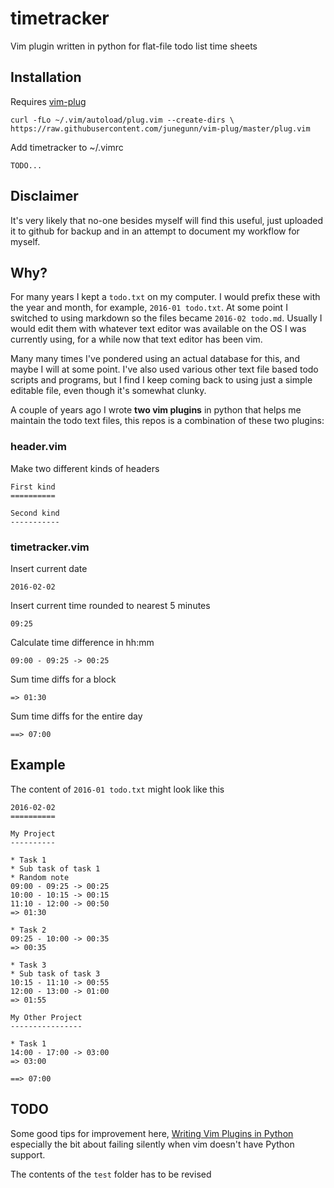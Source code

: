 # timetracker

Vim plugin written in python for flat-file todo list time sheets

## Installation

Requires [vim-plug](https://github.com/junegunn/vim-plug)

    curl -fLo ~/.vim/autoload/plug.vim --create-dirs \
    https://raw.githubusercontent.com/junegunn/vim-plug/master/plug.vim
    
Add timetracker to ~/.vimrc
 
    TODO...
    

## Disclaimer

It's very likely that no-one besides myself will find this useful, just uploaded 
it to github for backup and in an attempt to document my workflow for myself.

## Why?

For many years I kept a `todo.txt` on my computer. I would prefix these with the
year and month, for example, `2016-01 todo.txt`. At some point I switched to 
using markdown so the files became `2016-02 todo.md`. Usually I would edit them 
with whatever text editor was available on the OS I was currently using, for a 
while now that text editor has been vim.
 
Many many times I've pondered using an actual database for this, and maybe I 
will at some point. I've also used various other text file based todo scripts 
and programs, but I find I keep coming back to using just a simple editable 
file, even though it's somewhat clunky.

A couple of years ago I wrote __two vim plugins__ in python that helps me 
maintain the todo text files, this repos is a combination of these two plugins:

### header.vim

Make two different kinds of headers

    First kind
    ==========
    
    Second kind
    -----------

### timetracker.vim

Insert current date

    2016-02-02

Insert current time rounded to nearest 5 minutes

    09:25

Calculate time difference in hh:mm

    09:00 - 09:25 -> 00:25

Sum time diffs for a block

    => 01:30

Sum time diffs for the entire day

    ==> 07:00


## Example

The content of `2016-01 todo.txt` might look like this
    
    2016-02-02
    ==========
    
    My Project
    ----------
    
    * Task 1
    * Sub task of task 1
    * Random note
    09:00 - 09:25 -> 00:25
    10:00 - 10:15 -> 00:15
    11:10 - 12:00 -> 00:50
    => 01:30
    
    * Task 2
    09:25 - 10:00 -> 00:35
    => 00:35
    
    * Task 3
    * Sub task of task 3
    10:15 - 11:10 -> 00:55
    12:00 - 13:00 -> 01:00
    => 01:55
    
    My Other Project
    ----------------
    
    * Task 1
    14:00 - 17:00 -> 03:00
    => 03:00
    
    ==> 07:00


## TODO 

Some good tips for improvement here,
[Writing Vim Plugins in Python](http://www.terminally-incoherent.com/blog/2013/05/06/vriting-vim-plugins-in-python/)
especially the bit about failing silently when vim doesn't have Python support.

The contents of the `test` folder has to be revised
